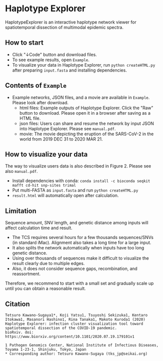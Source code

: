 # Haplotype Explorer

HaplotypeExplorer is an interactive haplotype network viewer for spatiotemporal dissection of multimodal epidemic spectra.

## How to start

- Click "↓Code" button and download files.
- To see example results, open `Example`.
- To visualize your data in Haplotype Explorer, run `python createHTML.py` after preparing `input.fasta` and installing dependencies.

## Contents of `Example` 

- Example networks, JSON files, and a movie are available in `Example`. Please look after download.
  - html files: Example outputs of Haplotype Explorer. Click the "Raw" button to download. Please open it in a browser after saving as a HTML file.
  - json files: Users can share and resume the network by input JSON into Haplotype Explorer. Please see `manual.pdf`.
  - movie: The movie depicting the eruption of the SARS-CoV-2 in the world from 2019 DEC 31 to 2020 MAR 21. 

## How to visualize your data

The way to visualize users data is also described in Figure 2. Please see also `manual.pdf`.

- Install dependencies with conda: `conda install -c bioconda seqkit mafft cd-hit snp-sites trimal`
- Put multi-FASTA as `input.fasta` and run `python createHTML.py`
- `result.html` will automatically open after calculation.

## Limitation

Sequence amount, SNV length, and genetic distance among inputs will affect calculation time and result. 

- The TCS requires several hours for a few thousands sequences/SNVs (in standard iMac). Alignment also takes a long time for a large input.
- It also splits the network automatically when inputs have too long genetic distance.
- Using over thousands of sequences make it difficult to visualize the result clearly due to multiple edges.
- Also, it does not consider sequence gaps, recombination, and reassortment.

Therefore, we recommend to start with a small set and gradually scale up until you can obtain a reasonable result.

## Citation

```
Tetsuro Kawano-Sugaya1*, Koji Yatsu1, Tsuyoshi Sekizuka1, Kentaro Itokawa1, Masanori Hashino1, Rina Tanaka1, Makoto Kuroda1 (2020)
Haplotype Explorer: infection cluster visualization tool toward spatiotemporal dissection of the COVID-19 pandemic.
bioRxiv. doi: https://www.biorxiv.org/content/10.1101/2020.07.19.179101v1

1 Pathogen Genomics Center, National Institute of Infectious Diseases, Toyama 1-23-1, Shinjuku, Tokyo, Japan
* Corresponding author: Tetsuro Kawano-Sugaya (tks_jp@seikai.org)
```

